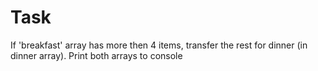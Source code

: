# Task

If 'breakfast' array has more then 4 items, transfer the rest for dinner (in dinner array). Print both arrays to console
